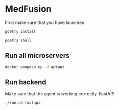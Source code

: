 # MedFusion

First make sure that you have launched 
```bash
poetry install

poetry shell
```

## Run all microservers
```bash
docker compose up -d qdrant
```

## Run backend
Make sure that the agent is working correctly.
FastAPI
```bash
./run.sh fastapi
```
